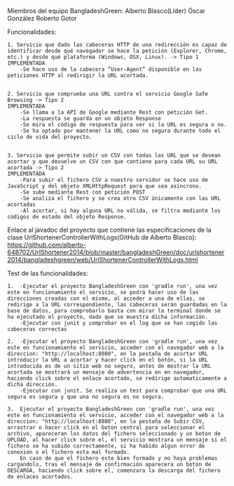 Miembros del equipo BangladeshGreen:
	Alberto Blasco(Líder)
	Óscar González
	Roberto Gotor

Funcionalidades:

	1. Servicio que dado las cabeceras HTTP de una redirección es capaz de identificar desde qué navegador se hace la petición (Explorer, Chrome, etc.) y desde qué plataforma (Windows, OSX, Linux). -> Tipo 1 
	IMPLEMENTADA 
		-Se hace uso de la cabecera “User-Agent” disponible en las peticiones HTTP al redirigir la URL acortada.
	
	
	2. Servicio que comprueba una URL contra el servicio Google Safe Browsing -> Tipo 2 
	IMPLEMENTADA
		-Se llama a la API de Google mediante Rest con petición Get.
		-La respuesta se guarda en un objeto Response
		-Se mira el código de respuesta para ver si la URL es segura o no.
		-Se ha optado por mantener la URL como no segura durante todo el ciclo de vida del proyecto.

	
	3. Servicio que permite subir un CSV con todas las URL que se desean acortar y que devuelve un CSV con que contiene para cada URL su URL acortada -> Tipo 2 
	IMPLEMENTADA
		-Para subir el fichero CSV a nuestro servidor se hace uso de JavaScript y del objeto XMLHttpRequest para que sea asíncrono.
		-Se sube mediante Rest con petición POST
		-Se analiza el fichero y se crea otro CSV únicamente con las URL acortadas
		-Al acortar, si hay alguna URL no válida, se filtra mediante los códigos de estado del objeto Response. 
		
Enlace al javadoc del proyecto que contiene las especificaciones de la clase UrlShortenerControllerWithLogs(GitHub de Alberto Blasco):
	https://github.com/alberto-648702/UrlShortener2014/blob/master/bangladeshGreen/doc/urlshortener2014/bangladeshgreen/web/UrlShortenerControllerWithLogs.html
	
	
Test de las funcionalidades:

	1.  -Ejecutar el proyecto BangladeshGreen con 'gradle run', una vez este en funcionamiento el servicio, se podrá hacer uso de las direcciones creadas con el mismo, al acceder a una de ellas, se redirige a la URL correspondiente, las cabeceras serán guardadas en la base de datos, para comprobarlo basta con mirar la terminal donde se ha ejecutado el proyecto, dado que se muestra dicha información.
		-Ejecutar con junit y comprobar en el log que se han cogido las cabeceras correctas

	2. 	-Ejecutar el proyecto BangladeshGreen con 'gradle run', una vez este en funcionamiento el servicio, acceder con el navegador web a la direccion: "http://localhost:8080", en la pestaña de acortar URL introducir la URL a acortar y hacer click en el botón, si la URL introducida es de un sitio web no seguro, antes de mostrar la URL acortada se mostrará un mensaje de advertencia en en navegador, haciendo click sobre el enlace acortado, se redirige automaticamente a dicha dirección.
		-Ejecutar con junit. Se realiza un test para comprobar que una URL segura es segura y que una no segura es no segura.
	
	3. 	Ejecutar el proyecto BangladeshGreen con 'gradle run', una vez este en funcionamiento el servicio, acceder con el navegador web a la direccion: "http://localhost:8080", en la pestaña de Subir CSV, arrastrar o hacer click en el boton central para seleccionar el archivo, apareceran los datos del fichero seleccionado y un boton de UPLOAD, al hacer click sobre el, el servicio mostrara un mensaje si el fichero se ha subido correctamente, si ha habido algun error de conexion o el fichero esta mal formado.
		En caso de que el fichero este bien formado y no haya problemas cargandolo, tras el mensaje de confirmación aparecera un botón de DESCARGA, haciendo click sobre el, comenzara la descarga del fichero de enlaces acortados.
		
	
